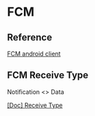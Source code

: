 
# FCM

## Reference

[FCM android client](https://firebase.google.com/docs/cloud-messaging/android/client)

## FCM Receive Type

Notification <> Data

[[Doc] Receive Type](https://firebase.google.com/docs/cloud-messaging/android/receive)
